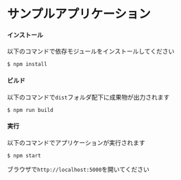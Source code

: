 サンプルアプリケーション
==========

#### インストール
以下のコマンドで依存モジュールをインストールしてください
```
$ npm install
```

#### ビルド
以下のコマンドで`dist`フォルダ配下に成果物が出力されます
```
$ npm run build
```

#### 実行
以下のコマンドでアプリケーションが実行されます
```
$ npm start
```

ブラウザで`http://localhost:5000`を開いてください
